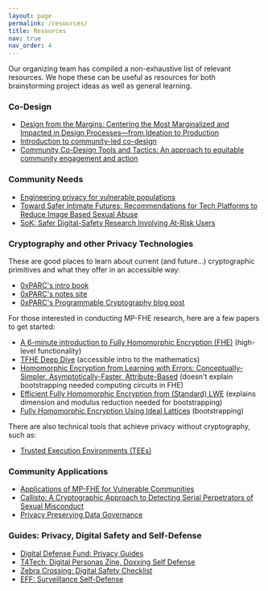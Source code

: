 ```yaml
---
layout: page
permalink: /resources/
title: Resources
nav: true
nav_order: 4
---
```


Our organizing team has compiled a non-exhaustive list of relevant resources. We hope these can be useful as resources for both brainstorming project ideas as well as general learning.

### Co-Design

- [Design from the Margins: Centering the Most Marginalized and Impacted in Design Processes—from Ideation to Production](https://www.belfercenter.org/publication/design-margins)
- [Introduction to community-led co-design](https://co-design.inclusivedesign.ca/introduction/)
- [Community Co-Design Tools and Tactics: An approach to equitable community engagement and action](https://dmc.mn/wp-content/uploads/2022/01/Community_CoDesign_Booklet.pdf)

### Community Needs

- [Engineering privacy for vulnerable populations](https://recapworkshop.online/recap24/contributions/troncoso-privacy-vulnerable-populations.html)
- [Toward Safer Intimate Futures: Recommendations for Tech Platforms to Reduce Image Based Sexual Abuse](https://www.eswalliance.org/toward_safer_intimate_futures_recommendations_tech_platforms_reduce_image_based_abuse)
- [SoK: Safer Digital-Safety Research Involving At-Risk Users](https://arxiv.org/abs/2309.00735)

### Cryptography and other Privacy Technologies

These are good places to learn about current (and future...) cryptographic primitives and what they offer in an accessible way:

- [0xPARC's intro book](https://github.com/0xPARC/0xparc-intro-book)
- [0xPARC's notes site](https://notes.0xparc.org/)
- [0xPARC's Programmable Cryptography blog post](https://0xparc.org/blog/programmable-cryptography-1)

For those interested in conducting MP-FHE research, here are a few papers to get started:

- [A 6-minute introduction to Fully Homomorphic Encryption (FHE)](https://www.zama.ai/introduction-to-homomorphic-encryption) (high-level functionality)
- [TFHE Deep Dive](https://www.zama.ai/introduction-to-homomorphic-encryption) (accessible intro to the mathematics)
- [Homomorphic Encryption from Learning with Errors: Conceptually-Simpler, Asymptotically-Faster, Attribute-Based](https://eprint.iacr.org/2013/340.pdf) (doesn't explain bootstrapping needed computing circuits in FHE)
- [Efficient Fully Homomorphic Encryption from (Standard) LWE](https://eprint.iacr.org/2011/344.pdf) (explains dimension and modulus reduction needed for bootstrapping)
- [Fully Homomorphic Encryption Using Ideal Lattices](https://www.cs.cmu.edu/~odonnell/hits09/gentry-homomorphic-encryption.pdf) (bootstrapping)

There are also technical tools that achieve privacy without cryptography, such as:

- [Trusted Execution Environments (TEEs)](https://www.trustonic.com/technical-articles/what-is-a-trusted-execution-environment-tee/)

### Community Applications

- [Applications of MP-FHE for Vulnerable Communities](https://www.rileynwong.com/blog/2024/11/17/talk-applications-of-mp-fhe-for-vulnerable-communities)
- [Callisto: A Cryptographic Approach to Detecting Serial Perpetrators of Sexual Misconduct](https://par.nsf.gov/servlets/purl/10061833)
- [Privacy Preserving Data Governance](https://ash.harvard.edu/resources/privacy-preserving-data-governance/)

### Guides: Privacy, Digital Safety and Self-Defense

- [Digital Defense Fund: Privacy Guides](https://digitaldefensefund.org/ddf-guides)
- [T4Tech: Digital Personas Zine, Doxxing Self Defense](https://t4tech-nyc.github.io/)
- [Zebra Crossing: Digital Safety Checklist](https://zebracrossing.narwhalacademy.org/)
- [EFF: Surveillance Self-Defense](https://ssd.eff.org/)
